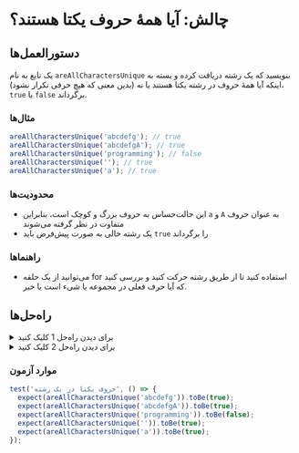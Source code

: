 # چالش: آیا همهٔ حروف یکتا هستند؟

## دستورالعمل‌ها

یک تابع به نام `areAllCharactersUnique` بنویسید که یک رشته دریافت کرده و بسته به اینکه آیا همهٔ حروف در رشته یکتا هستند یا نه (بدین معنی که هیچ حرفی تکرار نشود)، `true` یا `false` برگرداند.

### مثال‌ها

```js
areAllCharactersUnique('abcdefg'); // true
areAllCharactersUnique('abcdefgA'); // true
areAllCharactersUnique('programming'); // false
areAllCharactersUnique(''); // true
areAllCharactersUnique('a'); // true
```

### محدودیت‌ها

- این حالت‌حساس به حروف بزرگ و کوچک است، بنابراین `a` و `A` به عنوان حروف متفاوت در نظر گرفته می‌شوند
- یک رشته خالی به صورت پیش‌فرض باید `true` را برگرداند

### راهنماها

- می‌توانید از یک حلقه for استفاده کنید تا از طریق رشته حرکت کنید و بررسی کنید که آیا حرف فعلی در مجموعه یا شیء است یا خیر.

## راه‌حل‌ها

<details>
  <summary>برای دیدن راه‌حل 1 کلیک کنید </summary>

استفاده از `Set`:

```js
function areAllCharactersUnique(str) {
  const charSet = new Set();

  for (let i = 0; i < str.length; i++) {
    const char = str[i];
    if (charSet.has(char)) {
      return false;
    }
    charSet.add(char);
  }

  return true;
}
```

### توضیح

- یک `Set` جدید برای پیگیری حروفی که تاکنون دیده‌ایم ایجاد می‌کنیم.

- از طریق رشته حلقه می‌زنیم و بررسی می‌کنیم که حرف فعلی در مجموعه است یا نه. اگر بود، `false` را برمی‌گردانیم زیرا این بدان معناست که حرف را قبلاً دیده‌ایم. اگر نبود، آن را به مجموعه اضافه می‌کنیم.

- اگر بدون برگشت `false` از حلقه بیرون بیاییم، `true` را برمی‌گردانیم زیرا این بدان معناست که هیچ حرفی بیش از یک بار دیده نشده است.

</details>

<details>
  <summary>برای دیدن راه‌حل 2 کلیک کنید </summary>

استفاده از یک شیء:

```js
function areAllCharactersUnique(str) {
  const charCount = {};

  for (let i = 0; i < str.length; i++) {
    const char = str[i];
    if (charCount[char]) {
      return false;
    }
    charCount[char] = true;
  }

  return true;
}
```

### توضیح

این راه‌حل شبیه به راه‌حل اول است، با این تفاوت که از یک شیء به جای

 یک `Set` برای پیگیری حروف استفاده می‌شود.

سپس از طریق رشته حلقه می‌زنیم و بررسی می‌کنیم که حرف فعلی در شیء است یا نه. اگر بود، `false` را برمی‌گردانیم زیرا این بدان معناست که حرف را قبلاً دیده‌ایم. اگر نبود، آن را به شیء اضافه می‌کنیم.

- اگر بدون برگشت `false` از حلقه بیرون بیاییم، `true` را برمی‌گردانیم زیرا این بدان معناست که هیچ حرفی بیش از یک بار دیده نشده است.

</details>

### موارد آزمون

```js
test('حروف یکتا در یک رشته', () => {
  expect(areAllCharactersUnique('abcdefg')).toBe(true);
  expect(areAllCharactersUnique('abcdefgA')).toBe(true);
  expect(areAllCharactersUnique('programming')).toBe(false);
  expect(areAllCharactersUnique('')).toBe(true);
  expect(areAllCharactersUnique('a')).toBe(true);
});
```